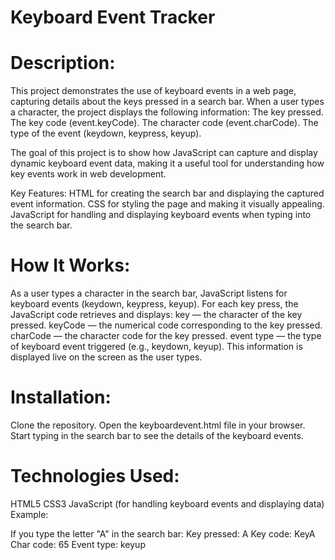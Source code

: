 # Keyboard Event Tracker 

# Description:
This project demonstrates the use of keyboard events in a web page, capturing details about the keys pressed in a search bar. When a user types a character, the project displays the following information:
The key pressed.
The key code (event.keyCode).
The character code (event.charCode).
The type of the event (keydown, keypress, keyup).

The goal of this project is to show how JavaScript can capture and display dynamic keyboard event data, making it a useful tool for understanding how key events work in web development.

Key Features:
HTML for creating the search bar and displaying the captured event information.
CSS for styling the page and making it visually appealing.
JavaScript for handling and displaying keyboard events when typing into the search bar.

# How It Works:
As a user types a character in the search bar, JavaScript listens for keyboard events (keydown, keypress, keyup).
For each key press, the JavaScript code retrieves and displays:
key — the character of the key pressed.
keyCode — the numerical code corresponding to the key pressed.
charCode — the character code for the key pressed.
event type — the type of keyboard event triggered (e.g., keydown, keyup).
This information is displayed live on the screen as the user types.

# Installation:
Clone the repository.
Open the keyboardevent.html file in your browser.
Start typing in the search bar to see the details of the keyboard events.

# Technologies Used:
HTML5
CSS3
JavaScript (for handling keyboard events and displaying data)
Example:

If you type the letter "A" in the search bar:
Key pressed: A
Key code: KeyA
Char code: 65
Event type: keyup
